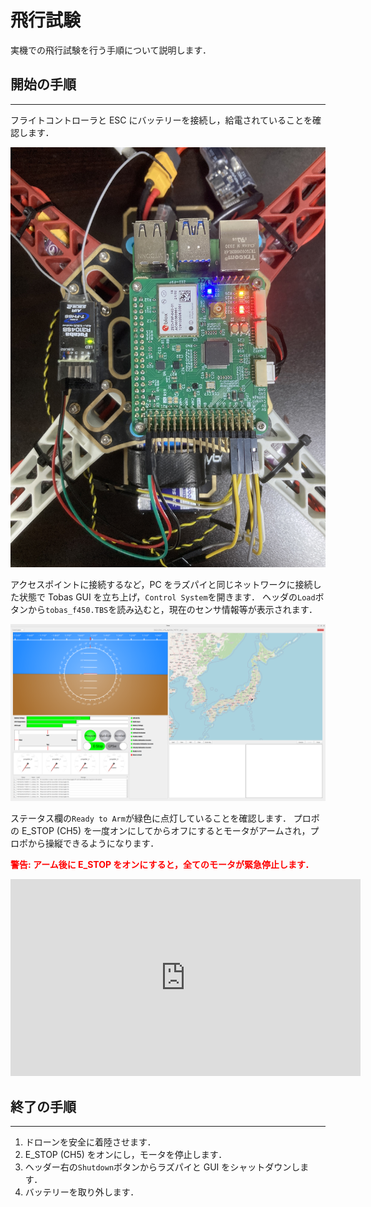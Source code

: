 # 飛行試験

実機での飛行試験を行う手順について説明します．

## 開始の手順

---

フライトコントローラと ESC にバッテリーを接続し，給電されていることを確認します．

![power_on](resources/flight_test/power_on.png)

アクセスポイントに接続するなど，PC をラズパイと同じネットワークに接続した状態で Tobas GUI を立ち上げ，`Control System`を開きます．
ヘッダの`Load`ボタンから`tobas_f450.TBS`を読み込むと，現在のセンサ情報等が表示されます．

![control_system](resources/flight_test/control_system.png)

ステータス欄の`Ready to Arm`が緑色に点灯していることを確認します．
プロポの E_STOP (CH5) を一度オンにしてからオフにするとモータがアームされ，プロポから操縦できるようになります．

<span style="color: red;"><strong>警告: アーム後に E_STOP をオンにすると，全てのモータが緊急停止します．</strong></span>

<iframe width="560" height="315" src="https://www.youtube.com/embed/EldjS8AnBjw?si=mdp2SFPWEta51UOP" title="YouTube video player" frameborder="0" allow="accelerometer; autoplay; clipboard-write; encrypted-media; gyroscope; picture-in-picture; web-share" allowfullscreen></iframe>
<br>

<!-- TODO: Mission Planner, Parameter Tuning, Flight Log -->

## 終了の手順

---

1. ドローンを安全に着陸させます．
1. E_STOP (CH5) をオンにし，モータを停止します．
1. ヘッダー右の`Shutdown`ボタンからラズパイと GUI をシャットダウンします．
1. バッテリーを取り外します．
